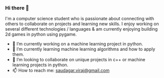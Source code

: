 ### Hi there 👋

I'm a computer science student who is passionate about connecting with others to collaborate on projects and learning new skills. I enjoy working on several different technologies / languages & am currently enjoying building 2d games in python using pygame. 

- 🔭 I’m currently working on a machine learning project in python. 
- 🌱 I’m currently learning machine learning algorithms and how to apply them. 
- 👯 I’m looking to collaborate on unique projects in c++ or machine learning projects in python. 
- 📫 How to reach me: saudagar.viraj@gmail.com

